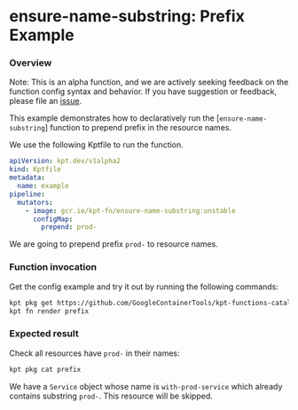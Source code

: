# ensure-name-substring: Prefix Example

### Overview

Note: This is an alpha function, and we are actively seeking feedback on the
function config syntax and behavior. If you have suggestion or feedback, please
file an [issue].

This example demonstrates how to declaratively run the [`ensure-name-substring`]
function to prepend prefix in the resource names.

We use the following Kptfile to run the function.

```yaml
apiVersion: kpt.dev/v1alpha2
kind: Kptfile
metadata:
  name: example
pipeline:
  mutators:
    - image: gcr.io/kpt-fn/ensure-name-substring:unstable
      configMap:
        prepend: prod-
```

We are going to prepend prefix `prod-` to resource names.

### Function invocation

Get the config example and try it out by running the following commands:

```sh
kpt pkg get https://github.com/GoogleContainerTools/kpt-functions-catalog.git/examples/ensure-name-substring/prefix .
kpt fn render prefix
```

### Expected result

Check all resources have `prod-` in their names:

```sh
kpt pkg cat prefix
```

We have a `Service` object whose name is `with-prod-service` which already
contains substring `prod-`. This resource will be skipped.

[issue]: https://github.com/GoogleContainerTools/kpt/issues/new/choose
[ensure-name-substring]: https://catalog.kpt.dev/ensure-name-substring/v0.1/
